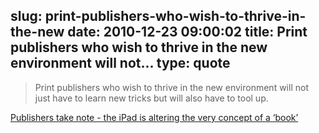 slug: print-publishers-who-wish-to-thrive-in-the-new
date: 2010-12-23 09:00:02
title: Print publishers who wish to thrive in the new environment will not...
type: quote
---

> Print publishers who wish to thrive in the new environment will not just have to learn new tricks but will also have to tool up.

[Publishers take note - the iPad is altering the very concept of a ‘book’](http://instapaper.com/zEejl6f1m)
